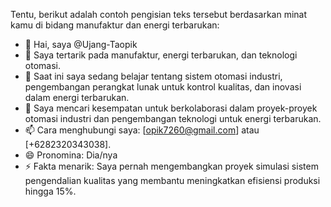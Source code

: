 Tentu, berikut adalah contoh pengisian teks tersebut berdasarkan minat kamu di bidang manufaktur dan energi terbarukan:

- 👋 Hai, saya @Ujang-Taopik
- 👀 Saya tertarik pada manufaktur, energi terbarukan, dan teknologi otomasi.
- 🌱 Saat ini saya sedang belajar tentang sistem otomasi industri, pengembangan perangkat lunak untuk kontrol kualitas, dan inovasi dalam energi terbarukan.
- 💞️ Saya mencari kesempatan untuk berkolaborasi dalam proyek-proyek otomasi industri dan pengembangan teknologi untuk energi terbarukan.
- 📫 Cara menghubungi saya: [opik7260@gmail.com] atau [+6282320343038].
- 😄 Pronomina: Dia/nya
- ⚡ Fakta menarik: Saya pernah mengembangkan proyek simulasi sistem pengendalian kualitas yang membantu meningkatkan efisiensi produksi hingga 15%.

<!---
Ujang-Taopik/Ujang-Taopik is a ✨ special ✨ repository because its `README.md` (this file) appears on your GitHub profile.
You can click the Preview link to take a look at your changes.
--->
